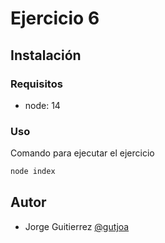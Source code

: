 # Ejercicio 6

## Instalación

### Requisitos

* node: 14



### Uso

Comando para ejecutar el ejercicio

```sh
node index
```


## Autor

* Jorge Guitierrez [@gutjoa](https://github.com/gutjoa)